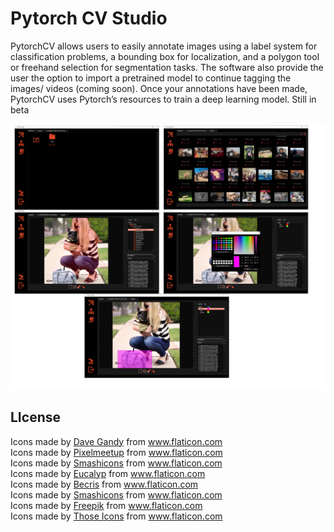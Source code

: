 # Pytorch CV Studio
PytorchCV allows users to easily annotate images using a label system for classification problems, a bounding box for localization, and a polygon tool or freehand selection for segmentation tasks. The software also provide the user the option to import a pretrained model to continue tagging the images/ videos (coming soon). Once your annotations have been made, PytorchCV uses Pytorch’s resources to train a deep learning model. Still in beta


<img alt="" src="assets/images/image.png"></img> 
 
 ## LIcense
 
 <div>Icons made by <a href="https://www.flaticon.com/authors/dave-gandy" title="Dave Gandy">Dave Gandy</a> from <a href="https://www.flaticon.com/"     title="Flaticon">www.flaticon.com</a></div>
 <div>Icons made by <a href="https://www.flaticon.com/authors/pixelmeetup" title="Pixelmeetup">Pixelmeetup</a> from <a href="https://www.flaticon.com/"             title="Flaticon">www.flaticon.com</a></div>
 <div>Icons made by <a href="https://www.flaticon.com/authors/smashicons" title="Smashicons">Smashicons</a> from <a href="https://www.flaticon.com/"             title="Flaticon">www.flaticon.com</a></div>
 <div>Icons made by <a href="https://www.flaticon.com/authors/eucalyp" title="Eucalyp">Eucalyp</a> from <a href="https://www.flaticon.com/"             title="Flaticon">www.flaticon.com</a></div>
 <div>Icons made by <a href="https://www.flaticon.com/authors/becris" title="Becris">Becris</a> from <a href="https://www.flaticon.com/"             title="Flaticon">www.flaticon.com</a></div>
 <div>Icons made by <a href="https://www.flaticon.com/authors/smashicons" title="Smashicons">Smashicons</a> from <a href="https://www.flaticon.com/"             title="Flaticon">www.flaticon.com</a></div>
 <div>Icons made by <a href="https://www.flaticon.com/authors/freepik" title="Freepik">Freepik</a> from <a href="https://www.flaticon.com/"             title="Flaticon">www.flaticon.com</a></div>
 <div>Icons made by <a href="https://www.flaticon.com/authors/those-icons" title="Those Icons">Those Icons</a> from <a href="https://www.flaticon.com/"             title="Flaticon">www.flaticon.com</a></div>